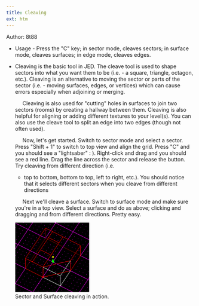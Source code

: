 ```yaml
---
title: Cleaving
ext: htm
---
```


Author: 8t88

  - Usage - Press the "C" key; in sector mode, cleaves sectors; in
    surface mode, cleaves surfaces; in edge mode, cleaves edges.

  - Cleaving is the basic tool in JED. The cleave tool is used to shape
    sectors into what you want them to be (i.e. - a square, triangle,
    octagon, etc.). Cleaving is an alternative to moving the sector or
    parts of the sector (i.e. - moving surfaces, edges, or vertices)
    which can cause errors especially when adjoining or merging.
    
         Cleaving is also used for "cutting" holes in surfaces to join
    two sectors (rooms) by creating a hallway between them. Cleaving is
    also helpful for aligning or adding different textures to your
    level(s). You can also use the cleave tool to split an edge into two
    edges (though not often used).
    
         Now, let's get started. Switch to sector mode and select a
    sector. Press "Shift + 1" to switch to top view and align the grid.
    Press "C" and you should see a "lightsaber" : ). Right-click and
    drag and you should see a red line. Drag the line across the sector
    and release the button. Try cleaving from different direction (i.e.
    - top to bottom, bottom to top, left to right, etc.). You should
    notice that it selects different sectors when you cleave from
    different directions
    
         Next we'll cleave a surface. Switch to surface mode and make
    sure you're in a top view. Select a surface and do as above;
    clicking and dragging and from different directions. Pretty easy.
    
    ![](images/cleaving1.gif)  
    Sector and Surface cleaving in action.

